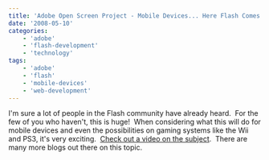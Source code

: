 ```yaml
---
title: 'Adobe Open Screen Project - Mobile Devices... Here Flash Comes!'
date: '2008-05-10'
categories:
    - 'adobe'
    - 'flash-development'
    - 'technology'
tags:
    - 'adobe'
    - 'flash'
    - 'mobile-devices'
    - 'web-development'
---
```


I'm sure a lot of people in the Flash community have already heard.  For the few of you who haven't, this is huge!  When considering what this will do for mobile devices and even the possibilities on gaming systems like the Wii and PS3, it's very exciting.  [Check out a video on the subject](http://www.adobe.com/openscreenproject/developers/).  There are many more blogs out there on this topic.

